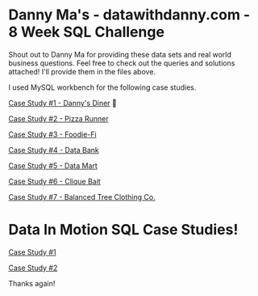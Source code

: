 # Danny Ma's - datawithdanny.com - 8 Week SQL Challenge

Shout out to Danny Ma for providing these data sets and real world business questions. Feel free to check out the queries and solutions attached! I'll provide them in the files above. 

I used MySQL workbench for the following case studies. 

[Case Study #1 - Danny's Diner](https://github.com/kevincombs08/8_week_sql_challenge/tree/main/Danny's%20Diner) 🌭

[Case Study #2 - Pizza Runner](https://github.com/kevincombs08/8_week_sql_challenge/tree/main/Pizza%20Runner)

[Case Study #3 - Foodie-Fi](https://github.com/kevincombs08/8_week_sql_challenge/tree/main/Foodie-Fi)

[Case Study #4 - Data Bank](https://github.com/kevincombs08/8_week_sql_challenge/tree/main/Data%20Bank)

[Case Study #5 - Data Mart](https://github.com/kevincombs08/8_week_sql_challenge/tree/main/Data%20Mart)

[Case Study #6 - Clique Bait](https://github.com/kevincombs08/8_week_sql_challenge/tree/main/Clique%20Bait)

[Case Study #7 - Balanced Tree Clothing Co.](https://github.com/kevincombs08/8_week_sql_challenge/tree/main/Balanced%20Tree%20Clothing%20Co.)


# Data In Motion SQL Case Studies!

[Case Study #1](https://github.com/kevincombs08/8_week_sql_challenge/tree/main/Data%20In%20Motion)

[Case Study #2](https://github.com/kevincombs08/8_week_sql_challenge/tree/main/Data%20In%20Motion)

Thanks again!
